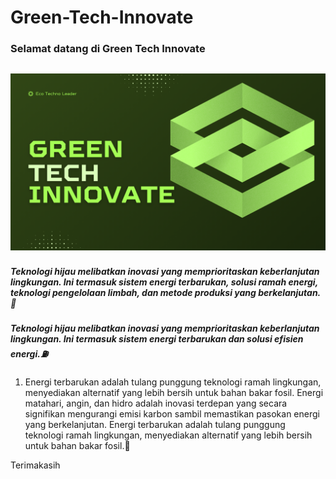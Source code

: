 # Green-Tech-Innovate
### Selamat datang di Green Tech Innovate
![gti](https://github.com/maksum-zein/green-tech-innovate/blob/main/GTI.png)
---
##### Teknologi hijau melibatkan inovasi yang memprioritaskan keberlanjutan lingkungan. Ini termasuk sistem energi terbarukan, solusi ramah energi, teknologi pengelolaan limbah, dan metode produksi yang berkelanjutan.🌄

##### Teknologi hijau melibatkan inovasi yang memprioritaskan keberlanjutan lingkungan. Ini termasuk sistem energi terbarukan dan solusi efisien energi.⛽

1. Energi terbarukan adalah tulang punggung teknologi ramah lingkungan, menyediakan alternatif yang lebih bersih untuk bahan bakar fosil. Energi matahari, angin, dan hidro adalah inovasi terdepan yang secara signifikan mengurangi emisi karbon sambil memastikan pasokan energi yang berkelanjutan. 
Energi terbarukan adalah tulang punggung teknologi ramah lingkungan, menyediakan alternatif yang lebih bersih untuk bahan bakar fosil.🚗


Terimakasih
